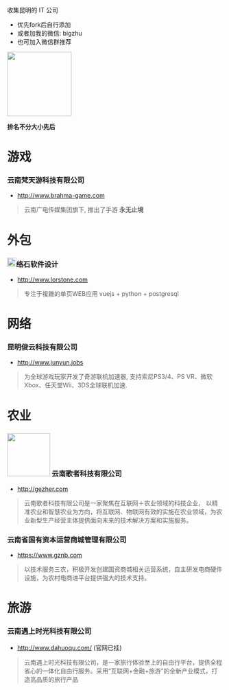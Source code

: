 收集昆明的 IT 公司

* 优先fork后自行添加
* 或者加我的微信: bigzhu
* 也可加入微信群推荐 

<img src="https://cloud.githubusercontent.com/assets/489815/22507278/d507bc62-e8bf-11e6-9cf5-cc72466f1b4d.png" width="150px">

**排名不分大小先后**

# 游戏
### 云南梵天游科技有限公司
* http://www.brahma-game.com

>云南广电传媒集团旗下, 推出了手游 **永无止境**

# 外包
### <img src="http://www.lorstone.com/img/logo.svg" width="21px">络石软件设计
* http://www.lorstone.com

>专注于複雜的单页WEB应用 vuejs + python + postgresql

# 网络
### 昆明俊云科技有限公司
* http://www.junyun.jobs

>为全球游戏玩家开发了奇游联机加速器, 支持索尼PS3/4、PS VR、微软Xbox、任天堂Wii、3DS全球联机加速.

# 农业
### <img src="http://www.gezher.com/images/logo2.png" width="100px"> 云南歌者科技有限公司
* http://gezher.com

>云南歌者科技有限公司是一家聚焦在互联网＋农业领域的科技企业， 以精准农业和智慧农业为方向，将互联网、物联网有效的实施在农业领域，为农业新型生产经营主体提供面向未来的技术解决方案和实施服务。

### 云南省国有资本运营商城管理有限公司
* https://www.gznb.com
> 以技术服务三农，积极开发创建国资商城相关运营系统，自主研发电商硬件设施，为农村电商进平台提供强大的技术支持。

# 旅游
### 云南遇上时光科技有限公司
* http://www.dahuoqu.com/  (官网已挂) 

> 云南遇上时光科技有限公司，是一家旅行体验至上的自由行平台，提供全程省心的一体化自由行服务。采用“互联网+金融+旅游”的全新产业模式，打造高品质的旅行产品
